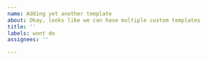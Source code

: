```yaml
---
name: Adding yet another template
about: Okay, looks like we can have multiple custom templates
title: ''
labels: wont do
assignees: ''

---
```




